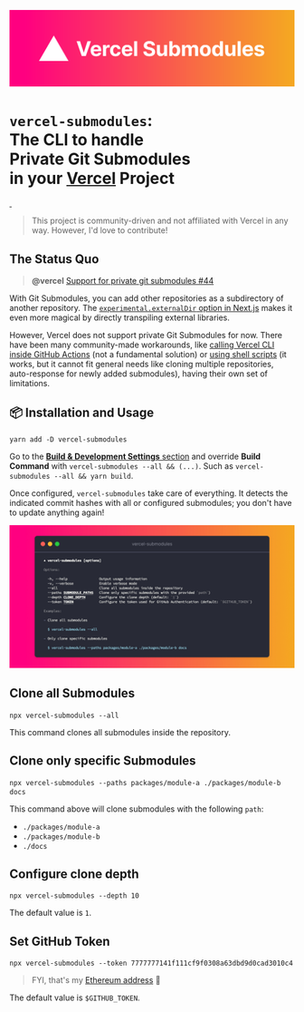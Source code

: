 [![Vercel Submodules](https://raw.githubusercontent.com/junhoyeo/vercel-submodules/main/docs/images/vercel-submodules.svg)](https://www.npmjs.com/package/vercel-submodules)

<h1>
  <code>vercel-submodules</code>: <br />
  The CLI to handle <br />
  <strong>Private Git Submodules</strong> <br />
  in your <strong>
    <a href='https://vercel.com/home'>Vercel</a> Project
  </strong>
</h1>

<a aria-label="npm version" href="https://www.npmjs.com/package/vercel-submodules">
  <img alt="" src="https://badgen.net/npm/v/vercel-submodules">
</a>
<a aria-label="License" href="https://github.com/junhoyeo/vercel-submodules/blob/main/LICENSE">
  <img alt="" src="https://badgen.net/npm/license/vercel-submodules">
</a>

> This project is community-driven and not affiliated with Vercel in any way. However, I'd love to contribute!

## The Status Quo

> **@vercel** [Support for private git submodules #44](https://github.com/orgs/vercel/discussions/44)

With Git Submodules, you can add other repositories as a subdirectory of another repository. The [`experimental.externalDir` option in Next.js](https://github.com/vercel/next.js/pull/22867) makes it even more magical by directly transpiling external libraries.

However, Vercel does not support private Git Submodules for now. There have been many community-made workarounds, like [calling Vercel CLI inside GitHub Actions](https://github.com/vercel/community/discussions/44#discussioncomment-22319) (not a fundamental solution) or [using shell scripts](https://github.com/beeinger/vercel-private-submodule) (it works, but it cannot fit general needs like cloning multiple repositories, auto-response for newly added submodules), having their own set of limitations.

## 📦 Installation and Usage

```
yarn add -D vercel-submodules
```

Go to the [**Build & Development Settings** section](https://vercel.com/docs/concepts/deployments/configure-a-build#build-and-development-settings) and override **Build Command** with `vercel-submodules --all && (...)`. Such as `vercel-submodules --all && yarn build`.

Once configured, `vercel-submodules` take care of everything. It detects the indicated commit hashes with all or configured submodules; you don't have to update anything again!

[![Usage information for `vercel-submodules`](https://raw.githubusercontent.com/junhoyeo/vercel-submodules/main/docs/images/usage-information.jpg)](https://www.npmjs.com/package/vercel-submodules)

## Clone all Submodules

```
npx vercel-submodules --all
```

This command clones all submodules inside the repository.

## Clone only specific Submodules

```
npx vercel-submodules --paths packages/module-a ./packages/module-b docs
```

This command above will clone submodules with the following `path`:

- `./packages/module-a`
- `./packages/module-b`
- `./docs`

## Configure clone depth

```
npx vercel-submodules --depth 10
```

The default value is `1`.

## Set GitHub Token

```
npx vercel-submodules --token 7777777141f111cf9f0308a63dbd9d0cad3010c4
```

> FYI, that's my [Ethereum address](https://etherscan.io/enslookup-search?search=junhoyeo.eth) 💎

The default value is `$GITHUB_TOKEN`.
